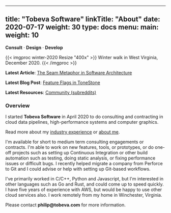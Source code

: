 
---
title: "Tobeva Software"
linkTitle: "About"
date: 2020-07-17
weight: 30
type: docs
menu:
  main:
    weight: 10
---

**Consult** &middot; **Design** &middot; **Develop**

{{< imgproc winter-2020 Resize "400x" >}}
Winter walk in West Virginia, December 2020.
{{< /imgproc >}}

**Latest Article**: [The Seam Metaphor in Software Architecture](/articles/the-joyful-bear/)

**Latest Blog Post**: [Feature Flags in ToneStone](/blog/2021/05/21/feature-flags-in-tonestone/)

**Latest Resources**: [Community (subreddits)](/resources/community/)

### Overview

I started **Tobeva Software** in April 2020 to do consulting and
contracting in cloud data pipelines, high-performance systems and computer
graphics.

Read more about my [industry experience](/about/experience/) or
[about me](/about/philip).

I'm available for short to medium term consulting engagements or contracts.
I'm able to work on new features, tools, or prototypes, or do one-off
projects such as setting up Continuous Integration or other build
automation such as testing, doing static analysis, or fixing performance
issues or difficult bugs. I recently helped migrate a company from Perforce
to Git and I could advise or help with setting up Git-based workflows.

I've primarily worked in C/C++, Python and Javascript, but I'm interested
in other languages such as Go and Rust, and could come up to speed quickly.
I have five years of experience with AWS, but would be happy to use other
cloud services also. I work remotely from my home in Winchester, Virginia.

Please contact **philip<img src="" width="0" height="0">@tobeva.com** for
more information.
